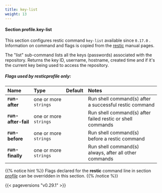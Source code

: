 ```yaml
---
title: key-list
weight: 13
---
```

#### Section profile.**key-list**

This section configures restic command `key-list`  available since `0.17.0` .
Information on command and flags is copied from the [restic](https://github.com/restic/restic) manual pages.

The "list" sub-command lists all the keys (passwords) associated with the repository.
Returns the key ID, username, hostname, created time and if it's the current key being
used to access the repository.

##### Flags used by **resticprofile** only:

| Name              | Type                    | Default  | Notes |
|:------------------|:------------------------|:---------|:------|
| **run-after** |one or more `strings` | |Run shell command(s) after a successful restic command |
| **run-after-fail** |one or more `strings` | |Run shell command(s) after failed restic or shell commands |
| **run-before** |one or more `strings` | |Run shell command(s) before a restic command |
| **run-finally** |one or more `strings` | |Run shell command(s) always, after all other commands |





{{% notice hint %}}
Flags declared for the **restic** command line in section *[profile](../profile)*
can be overridden in this section.
{{% /notice %}}


{{< pageversions "v0.29.1" >}}
